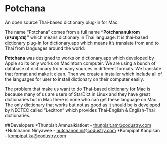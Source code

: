 # Potchana
An open source Thai-based dictionary plug-in for Mac.

The name “Potchana” comes from a full name **“Potchananukrom (พจนานุกรม)”** which means dictionary in Thai language. It is thai-based dictionary plug-in for dictionary.app which means it’s translate from and to Thai from languages around the world.

**Potchana** was designed to works on dictionary.app which developed by Apple so its only works on Macintosh computer. We are using a bunch of database of dictionary from many sources in different formats. We translate that format and make it clean. Then we create a installer which include all of the languages for user to install dictionary on their computer easily.

The problem that make us want to do Thai-based dictionary for Mac is because many of us are users of StarDict in Linux and they have great dictionaries but in Mac there is none who can get these language on Mac. The only dictionary that works but not as good as it should be is developed by NECTEC called “Lexitron” which provides Thai-English & English-Thai dictionaries.

##Developers
*Thunpisit Amnuaikiatloet - [thunpisit.am@codustry.com](thunpisit.am@codustry.com)
*Nutchanon Ninyawee - [nutchanon.ni@codustry.com](nutchanon.ni@codustry.com)
*Kompipat Kanpisan - [kompipat.ka@codustry.com](kompipat.ka@codustry.com)
